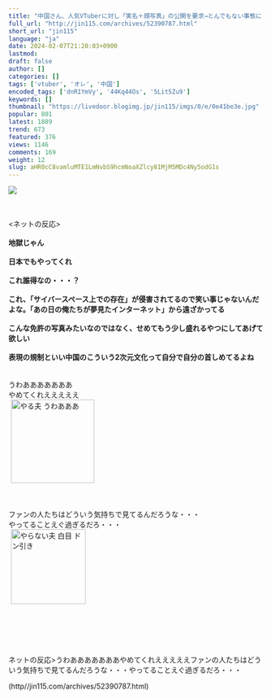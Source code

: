 ```yaml
---
title: "中国さん、人気VTuberに対し「実名＋顔写真」の公開を要求→とんでもない事態に・・・ "
full_url: "http://jin115.com/archives/52390787.html"
short_url: "jin115"
language: "ja"
date: 2024-02-07T21:20:03+0900
lastmod: 
draft: false
author: []
categories: []
tags: ['vtuber', 'オレ', '中国']
encoded_tags: ['dnR1YmVy', '44Kq44Os', '5Lit5Zu9']
keywords: []
thumbnail: "https://livedoor.blogimg.jp/jin115/imgs/0/e/0e41be3e.jpg"
popular: 801
latest: 1889
trend: 673
featured: 376
views: 1146
comments: 169
weight: 12
slug: aHR0cC8vamluMTE1LmNvbS9hcmNoaXZlcy81MjM5MDc4Ny5odG1s
---
```


![](https://livedoor.blogimg.jp/jin115/imgs/0/e/0e41be3e.jpg)

<div><a name='more'></a> <br> <br> <ネットの反応><br> <br> <b>地獄じゃん</b><br> <b><br> 日本でもやってくれ</b><br> <br> <b>これ誰得なの・・・？</b><br> <br> <b>これ、「サイバースペース上での存在」が侵害されてるので笑い事じゃないんだよな。「あの日の俺たちが夢見たインターネット」から遠ざかってる</b><br> <br> <b>こんな免許の写真みたいなのではなく、せめてもう少し盛れるやつにしてあげて欲しい</b><br> <br> <b>表現の規制といい中国のこういう2次元文化って自分で自分の首しめてるよね<br> </b><br> <br> うわあああああああ<br> やめてくれえええええ<br> <img src='https//livedoor.blogimg.jp/jin115/imgs/b/f/bf538c1a.gif' alt='やる夫 うわあああ' width='164' border='0' hspace='5' class='pict'><br> <br> <br> <br> ファンの人たちはどういう気持ちで見てるんだろうな・・・<br> やってることえぐ過ぎるだろ・・・<br> <img src='https//livedoor.blogimg.jp/jin115/imgs/4/9/49cb6379.gif' alt='やらない夫 白目 ドン引き' width='147' border='0' hspace='5' class='pict'><br> <br> <br> <br> <br> <br> <p>ネットの反応>うわあああああああやめてくれえええええファンの人たちはどういう気持ちで見てるんだろうな・・・やってることえぐ過ぎるだろ・・・</p></div>

(http//jin115.com/archives/52390787.html)
